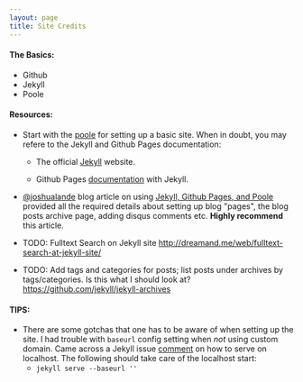 ```yaml
---
layout: page
title: Site Credits
---
```




#### The Basics:

- Github
- Jekyll
- Poole


#### Resources:

- Start with the [poole](https://github.com/poole/poole) for setting up a basic site. When in doubt, you may refere to the Jekyll and Github Pages documentation:


	- The official [Jekyll](http://jekyllrb.com/) website.

	- Github Pages [documentation](https://help.github.com/articles/using-jekyll-with-pages/) with Jekyll.


- [@joshualande](http://twitter.com/joshualande) blog article on using [Jekyll, Github Pages, and Poole](http://joshualande.com/jekyll-github-pages-poole/) provided all the required details about setting up blog "pages", the blog posts archive page, adding disqus comments etc. **Highly recommend** this article.

- TODO: Fulltext Search on Jekyll site <http://dreamand.me/web/fulltext-search-at-jekyll-site/>

- TODO: Add tags and categories for posts; list posts under archives by tags/categories.
Is this what I should look at? <https://github.com/jekyll/jekyll-archives>

#### TIPS:

- There are some gotchas that one has to be aware of when setting up the site. I had trouble with `baseurl` config setting when _not_ using custom domain. Came across a Jekyll issue [comment](https://github.com/jekyll/jekyll/issues/332#issuecomment-18952908) on how to serve on localhost. The following should take care of the localhost start:
	-	`jekyll serve --baseurl '' `
	